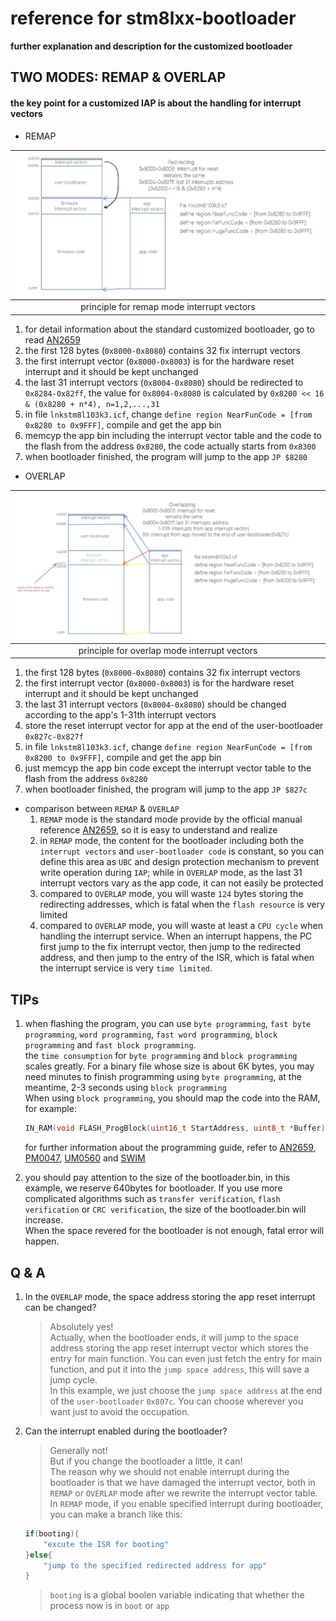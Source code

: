 # reference for stm8lxx-bootloader
__further explanation and description for the customized bootloader__

## **TWO MODES: REMAP & OVERLAP**
#### the key point for a customized IAP is about the handling for interrupt vectors
* REMAP

|![remap mode][remap mode]|
|:------:|
|principle for remap mode interrupt vectors|

1. for detail information about the standard customized bootloader, go to read [AN2659][AN2659]
2. the first 128 bytes (`0x8000-0x8080`) contains 32 fix interrupt vectors
3. the first interrupt vector (`0x8000-0x8003`) is for the hardware reset interrupt and it should be kept unchanged
4. the last 31 interrupt vectors (`0x8004-0x8080`) should be redirected to `0x8284-0x82ff`, the value for `0x8004-0x8080` is calculated by `0x8200 << 16 & (0x8280 + n*4), n=1,2,...,31`
5. in file `lnkstm8l103k3.icf`, change `define region NearFunCode = [from 0x8280 to 0x9FFF]`, compile and get the app bin
6. memcyp the app bin including the interrupt vector table and the code to the flash from the address `0x8280`, the code actually starts from `0x8300`
7. when bootloader finished, the program will jump to the app `JP $8280`


* OVERLAP

|![overlap mode][overlap mode]|
|:------:|
|principle for overlap mode interrupt vectors|

1. the first 128 bytes (`0x8000-0x8080`) contains 32 fix interrupt vectors
2. the first interrupt vector (`0x8000-0x8003`) is for the hardware reset interrupt and it should be kept unchanged
3. the last 31 interrupt vectors (`0x8004-0x8080`) should be changed according to the app's 1-31th interrupt vectors
4. store the reset interrupt vector for app at the end of the user-bootloader `0x827c-0x827f`
5. in file `lnkstm8l103k3.icf`, change `define region NearFunCode = [from 0x8200 to 0x9FFF]`, compile and get the app bin
6. just memcyp the app bin code except the interrupt vector table to the flash from the address `0x8280`
7. when bootloader finished, the program will jump to the app `JP $827c`


* comparison between `REMAP` & `OVERLAP`
    1. `REMAP` mode is the standard mode provide by the official manual reference [AN2659][AN2659], so it is easy to understand and realize
    2. in `REMAP` mode, the content for the bootloader including both the `interrupt vectors` and `user-bootloader code` is constant, so you can define this area as `UBC` and design protection mechanism to prevent write operation during `IAP`;
    while in `OVERLAP` mode, as the last 31 interrupt vectors vary as the app code, it can not easily be protected
    3. compared to `OVERLAP` mode, you will waste `124` bytes storing the redirecting addresses, which is fatal when the `flash resource` is very limited
    4. compared to `OVERLAP` mode, you will waste at least a `CPU cycle` when handling the interrupt service. When an interrupt happens, the PC first jump to the fix interrupt vector, then jump to the redirected address, and then jump to the entry of the ISR, which is fatal when the interrupt service is very `time limited`.

## **TIPs**
1. when flashing the program, you can use `byte programming`, `fast byte programming`, `word programming`, `fast word programming`, `block programming` and `fast block programming`.  
the `time consumption` for `byte programming` and `block programming` scales greatly. For a binary file whose size is about 6K bytes, you may need minutes to finish programming using `byte programming`, at the meantime, 2-3 seconds using `block programming`  
When using `block programming`, you should map the code into the RAM, for example:
    ```c
    IN_RAM(void FLASH_ProgBlock(uint16_t StartAddress, uint8_t *Buffer));
    ```
    for further information about the programming guide, refer to [AN2659][AN2659], [PM0047][PM0047], [UM0560][UM0560] and [SWIM][SWIM]

2. you should pay attention to the size of the bootloader.bin, in this example, we reserve 640bytes for bootloader. If you use more complicated algorithms such as `transfer verification`, `flash verification` or `CRC verification`, the size of the bootloader.bin will increase.  
When the space revered for the bootloader is not enough, fatal error will happen.

## **Q & A**
1. In the `OVERLAP` mode, the space address storing the app reset interrupt can be changed?  
    > Absolutely yes!  
    Actually, when the bootloader ends, it will jump to the space address storing the app reset interrupt vector which stores the entry for main function. You can even just fetch the entry for main function, and put it into the `jump space address`, this will save a jump cycle.  
    In this example, we just choose the `jump space address` at the end of the `user-bootloader` `0x807c`. You can choose wherever you want just to avoid the occupation.
2. Can the interrupt enabled during the bootloader?  
    > Generally not!  
    But if you change the bootloader a little, it can!  
    The reason why we should not enable interrupt during the bootloader is that we have damaged the interrupt vector, both in `REMAP` or `OVERLAP` mode after we rewrite the interrupt vector table.  
    In `REMAP` mode, if you enable specified interrupt during bootloader, you can make a branch like this:

    ```c
    if(booting){
        "excute the ISR for booting"
    }else{
        "jump to the specified redirected address for app"
    }
    ```
    > `booting` is a global boolen variable indicating that whether the process now is in `boot` or `app`


[remap mode]:./img/remap_mode.jpg "remap mode"
[overlap mode]:./img/overlap_mode.jpg "overlap mode"
[AN2659]:./doc/AN2659_Stm8_IAP_using_a_customized_user_bootloader.pdf
[PM0047]:./doc/pm0047_programming_manual.pdf
[UM0560]:./doc/um0560-stm8_bootloader.pdf
[SWIM]:./doc/STM8-SWIM_communication_protocal_and_debug_mode.pdf
